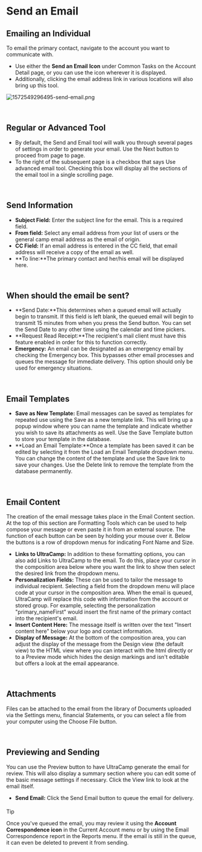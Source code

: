 # Send an Email 
## Emailing an Individual


To email the primary contact, navigate to the account you want to communicate with. 


* Use either the **Send an Email** **Icon** under Common Tasks on the Account Detail page, or you can use the icon wherever it is displayed.
* Additionally, clicking the email address link in various locations will also bring up this tool.


![1572549296495-send-email.png](https://help.ultracamp.com/hc/article_attachments/7572869570708/1572549296495-send-email.png)


 


## Regular or Advanced Tool


* By default, the Send and Email tool will walk you through several pages of settings in order to generate your email. Use the Next button to proceed from page to page.
* To the right of the subsequent page is a checkbox that says Use advanced email tool. Checking this box will display all the sections of the email tool in a single scrolling page.


 


## Send Information


* **Subject Field:** Enter the subject line for the email. This is a required field.
* **From field:** Select any email address from your list of users or the general camp email address as the email of origin.
* **CC Field:** If an email address is entered in the CC field, that email address will receive a copy of the email as well.
* **To line:**The primary contact and her/his email will be displayed here.


 


## When should the email be sent?


* **Send Date:**This determines when a queued email will actually begin to transmit. If this field is left blank, the queued email will begin to transmit 15 minutes from when you press the Send button. You can set the Send Date to any other time using the calendar and time pickers.
* **Request Read Receipt:**The recipient's mail client must have this feature enabled in order for this to function correctly.
* **Emergency:** An email can be designated as an emergency email by checking the Emergency box. This bypasses other email processes and queues the message for immediate delivery. This option should only be used for emergency situations.


 


## Email Templates


* **Save as New Template:** Email messages can be saved as templates for repeated use using the Save as a new template link. This will bring up a popup window where you can name the template and indicate whether you wish to save its attachments as well. Use the Save Template button to store your template in the database.
* **Load an Email Template:**Once a template has been saved it can be edited by selecting it from the Load an Email Template dropdown menu. You can change the content of the template and use the Save link to save your changes. Use the Delete link to remove the template from the database permanently.


 


## Email Content


The creation of the email message takes place in the Email Content section. At the top of this section are Formatting Tools which can be used to help compose your message or even paste it in from an external source. The function of each button can be seen by holding your mouse over it. Below the buttons is a row of dropdown menus for indicating Font Name and Size.


* **Links to UltraCamp:** In addition to these formatting options, you can also add Links to UltraCamp to the email. To do this, place your cursor in the composition area below where you want the link to show then select the desired link from the dropdown menu.
* **Personalization Fields:** These can be used to tailor the message to individual recipient. Selecting a field from the dropdown menu will place code at your cursor in the composition area. When the email is queued, UltraCamp will replace this code with information from the account or stored group. For example, selecting the personalization "primary\_nameFirst" would insert the first name of the primary contact into the recipient's email.
* **Insert Content Here:** The message itself is written over the text "Insert content here" below your logo and contact information.
* **Display of Message:** At the bottom of the composition area, you can adjust the display of the message from the Design view (the default view) to the HTML view where you can interact with the html directly or to a Preview mode which hides the design markings and isn't editable but offers a look at the email appearance.


 


## Attachments


Files can be attached to the email from the library of Documents uploaded via the Settings menu, financial Statements, or you can select a file from your computer using the Choose File button.


 


## Previewing and Sending


You can use the Preview button to have UltraCamp generate the email for review. This will also display a summary section where you can edit some of the basic message settings if necessary. Click the View link to look at the email itself.


* **Send Email:** Click the Send Email button to queue the email for delivery.



#### 
 Tip


Once you've queued the email, you may review it using the **Account Correspondence icon** in the Current Account menu or by using the Email Correspondence report in the Reports menu. If the email is still in the queue, it can even be deleted to prevent it from sending.


